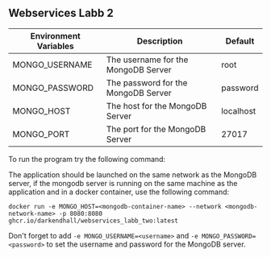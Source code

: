 ## Webservices Labb 2

| Environment Variables | Description                         | Default   |
|-----------------------|-------------------------------------|-----------|
| MONGO_USERNAME        | The username for the MongoDB Server | root      |
| MONGO_PASSWORD        | The password for the MongoDB Server | password  |
| MONGO_HOST            | The host for the MongoDB Server     | localhost |
| MONGO_PORT            | The port for the MongoDB Server     | 27017     |

To run the program try the following command:

The application should be launched on the same network as the MongoDB server, if the mongodb server is running on the
same machine as the application and in a docker container, use the following command:

```
docker run -e MONGO_HOST=<mongodb-container-name> --network <mongodb-network-name> -p 8080:8080 ghcr.io/darkendhall/webservices_labb_two:latest
```

Don't forget to add `-e MONGO_USERNAME=<username>` and `-e MONGO_PASSWORD=<password>` to set the username and password
for the MongoDB server.
